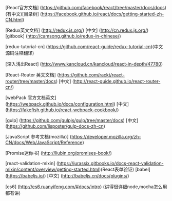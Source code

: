 [React官方文档]
(https://github.com/facebook/react/tree/master/docs/docs)(有中文)[目录树]
(https://facebook.github.io/react/docs/getting-started-zh-CN.html)

[Redux英文文档]
(http://redux.js.org/)  [中文]
(http://cn.redux.js.org/)   [gitbook]
(http://camsong.github.io/redux-in-chinese/)

[redux-tutorial-cn]
(https://github.com/react-guide/redux-tutorial-cn)(中文源码注释翻译)


[深入浅出React]
(http://www.kancloud.cn/kancloud/react-in-depth/47780)

[React-Router 英文文档]
(https://github.com/rackt/react-router/tree/master/docs)    [中文]
(http://react-guide.github.io/react-router-cn/)

[webPack 官方文档英文]
(https://webpack.github.io/docs/configuration.html) [中文]
(https://fakefish.github.io/react-webpack-cookbook/)

[gulp]
(https://github.com/gulpjs/gulp/tree/master/docs) [中文]
(https://github.com/lisposter/gulp-docs-zh-cn)

[JavaScript 参考文档(mozilla)]
(https://developer.mozilla.org/zh-CN/docs/Web/JavaScript/Reference)

[Promise迷你书]
(http://liubin.org/promises-book/)

[react-validation-mixin]
(https://jurassix.gitbooks.io/docs-react-validation-mixin/content/overview/getting-started.html)(React表单验证)
[babel]
(https://babeljs.io/) [中文]
(http://babeljs.cn/docs/plugins/)

[es6]
(http://es6.ruanyifeng.com/#docs/intro) (讲得很详细node,mocha怎么用都有讲)